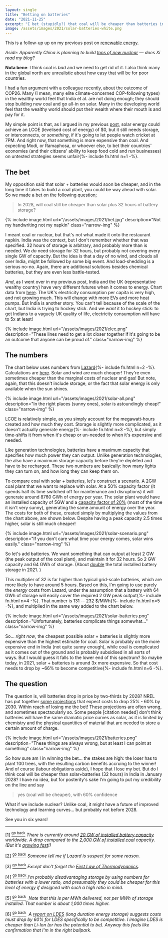 ```yaml
---
layout: single
title: "Betting on batteries"
date: "2021-11-25"
excerpt: "I bet (stupidly?) that coal will be cheaper than batteries in 2028"
image: /assets/images/2021/solar-batteries-white.png
---
```


This is a follow-up up on my previous post on [renewable energy](./renewable-energy). 

*Aside: Apparently China is planning to build [tons of new nuclear](https://smallcaps.com.au/china-supercharge-uranium-race-150-new-nuclear-reactors/) — does Xi read my blog?*

**Nota bene**: I think coal is *bad* and we need to get rid of it. I also think many in the global north are unrealistic about how easy that will be for poor countries.

I had a fun argument with a colleague recently, about the outcome of COP26. Many (I mean, many elite climate-concerned COP-following types) in the wealthy world feel that India et al. are not doing enough; they should stop building new coal and go all-in on solar. Many in the developing world feel that the wealthy world should put their wealth where their mouth is and pay for it.

My simple point is that, as I argued in my previous [post](./renewable-energy), solar energy could achieve an LCOE (levelised cost of energy) of $0, but it still needs storage, or interconnects, or *something*, if it's going to let people watch cricket at 7PM. And right now, that something is more expensive than coal. And expecting Modi, or Ramaphosa, or whoever else, to bet their countries' economies (and their citizens' ability to keep food cold and run businesses) on untested strategies seems unfair{%- include fn.html n=1 -%}.

## The bet

My opposition said that solar + batteries would soon be cheaper, and in the long time it takes to build a coal plant, you could be way ahead with solar. So we made a bet on the following question;

> In 2028, will coal still be cheaper than solar plus 32 hours of battery storage?

{% include image.html url="/assets/images/2021/bet.jpg" description="Not my handwriting not my napkin" class="narrow-img" %}

I meant coal or nuclear, but that's not what made it onto the restaurant napkin. India was the context, but I don't remember whether that was specified. 32 hours of storage is arbitrary, and probably more than is needed. We *do* need storage for 32 hours, but probably not covering every single GW of capacity. But the idea is that a day of no wind, and clouds all over India, might be followed by some big event. And load-shedding is a serious no-no. Again, there are additional solutions besides chemical batteries, but they are even less battle-tested.

*And*, as I went over in my previous post, India and the UK (representative wealthy country) have very different futures when it comes to energy. Chart data from [here](https://data.worldbank.org/indicator/EG.USE.ELEC.KH.PC?locations=IN). The UK's electricity consumption per capita is very high, and not growing much. This will change with more EVs and more heat pumps. But India is another story. You can't tell because of the scale of the chart, but India is trying to hockey stick. And we *want* it to hockey stick: to get Indians to a vaguely UK quality of life, electricity consumption will have to 5x at least!

{% include image.html url="/assets/images/2021/elec.png" description="These lines need to get a lot closer together if it's going to be an outcome that anyone can be proud of." class="narrow-img" %}

## The numbers

The chart below uses numbers from [Lazard](https://www.lazard.com/perspective/levelized-cost-of-energy-levelized-cost-of-storage-and-levelized-cost-of-hydrogen/){%- include fn.html n=2 -%}. Calculations are [here](https://gist.github.com/carderne/506a7ad4cfdda34ecbcf21ab51c53468). Solar and wind are much cheaper! They're even sometimes cheaper than the marginal costs of nuclear and gas! But note, again, that this doesn't include storage, or the fact that solar energy is only available when the sun shines. 

{% include image.html url="/assets/images/2021/solar-all.png" description="In the right places (sunny ones), solar is astoundingly cheap!" class="narrow-img" %}

LCOE is relatively simple, as you simply account for the megawatt-hours created and how much they cost. Storage is slightly more complicated, as it doesn't actually generate energy{%- include fn.html n=3 -%}, but simply time-shifts it from when it's cheap or un-needed to when it's expensive and needed.

Like generation technologies, batteries have a maximum capacity that specifies how much power they can output. Unlike generation technologies, the also have a maximum storage capacity before they're depleted and have to be recharged. These two numbers are basically: how many lights they can turn on, and how long they can keep them on.

To compare coal with solar + batteries, let's construct a scenario. A 2GW coal plant that we want to replace with solar. At a 50% capacity factor (it spends half its time switched off for maintenance and disruptions) it will generate around 8760 GWh of energy per year. The solar plant would have an installed capacity of 5GW and a [capacity factor of 20%](https://www.nature.com/articles/s41467-020-18318-7) (most of the time it isn't very sunny), generating the same amount of energy over the year. The costs for both of these, created simply by multiplying the values from the chart above, are shown below. Despite having a peak capacity 2.5 times higher, solar is still much cheaper!

{% include image.html url="/assets/images/2021/solar-scenario.png" description="If you don't care what time your energy comes, solar wins easily." class="narrow-img" %}

So let's add batteries. We want something that can output at least 2 GW (the peak output of the coal plant), and maintain it for 32 hours. So 2 GW capacity and 64 GWh of storage. (About [double](https://www.woodmac.com/news/opinion/the-growth-and-growth-of-the-global-energy-storage-market/) the total installed battery storage in 2021. )

This multiplier of 32 is far higher than typical grid-scale batteries, which are more likely to have around 5 hours. Based on this, I'm going to use purely the *energy* costs from Lazard, under the assumption that a battery with 64 GWh of storage will easily cover the required 2 GW peak output{%- include fn.html n=4 -%}. That number is 131 -- 232 $/MWh{%- include fn.html n=5 -%}, and multiplied in the same way added to the chart below.

{% include image.html url="/assets/images/2021/solar-batteries.png" description="Unfortunately, batteries complicate things somewhat..." class="narrow-img" %}

So... *right now*, the cheapest possible solar + batteries is slightly more expensive than the highest estimate for coal. Solar is probably on the more expensive end in India (not quite sunny enough), while coal is complicated as it comes out of the ground and is probably subsidised in all sorts of ways. But I would guess it falls to the lower end of this spectrum? So maybe today, in 2021, solar + batteries is around 3x more expensive. So that cost needs to drop by ~66% to become competitive{%- include fn.html n=6 -%}. 

## The question
The question is, will batteries drop in price by two-thirds by 2028? NREL has put together [some projections](https://www.nrel.gov/docs/fy21osti/79236.pdf) that expect costs to drop 25% - 60% by 2030. Within reach of losing me the bet! These projections are often wrong, and sometimes spectacularly so. Some people [citation needed] don't think batteries will have the same dramatic price curves as solar, as it is limited by chemistry and the physical quantities of material that are needed to store a certain amount of charge.

{% include image.html url="/assets/images/2021/batteries.png" description="These things are always wrong, but at least I can point at something" class="narrow-img" %}

So how sure am I in winning the bet... the stakes are high: the loser has to plant 100 trees, with the resulting carbon benefits accruing to the winner! And of course (labour obligations aside), I hope that I lose my bet. But do I think coal will be cheaper than solar+batteries (32 hours) in India in January 2028? I have no idea, but for posterity's sake I'm going to put my credibility on the line and say

> yes (coal will be cheaper), with 60% confidence

What if we include nuclear? Unlike coal, it might have a future of improved technology and learning curves... but probably not before 2028.

See you in six years!

<hr>

<span id="fn1">[1]&nbsp;<a href="#fn1b"><sup>go back</sup></a>&nbsp;</span><i>There is currently around [20 GW of installed battery capacity](https://www.iea.org/reports/energy-storage) worldwide.  A drop compared to the [2,000 GW of installed coal](https://www.statista.com/statistics/217256/global-installed-coal-power-generation-capacity/) capacity. (But it's [growing fast](https://www.woodmac.com/news/opinion/the-growth-and-growth-of-the-global-energy-storage-market/)!)</i>

<span id="fn2">[2]&nbsp;<a href="#fn2b"><sup>go back</sup></a>&nbsp;</span><i>Someone tell me if Lazard is suspect for some reason.</i>

<span id="fn3">[3]&nbsp;<a href="#fn3b"><sup>go back</sup></a>&nbsp;</span><i>Except don't forget the [First Law of Thermodynamics](https://en.wikipedia.org/wiki/First_law_of_thermodynamics).</i>

<span id="fn4">[4]&nbsp;<a href="#fn4b"><sup>go back</sup></a>&nbsp;</span><i>I'm probably disadvantaging storage by using numbers for batteries with a lower ratio, and presumably they could be cheaper for this level of energy if designed with such a high ratio in mind.</i>

<span id="fn5">[5]&nbsp;<a href="#fn5b"><sup>go back</sup></a>&nbsp;</span><i> Note that this is per MWh delivered, not per MWh of storage installed. That number is about 1,000 times higher.</i>

<span id="fn6">[6]&nbsp;<a href="#fn6b"><sup>go back</sup></a>&nbsp;</span><i> A [report on LDES](https://www.ldescouncil.com/assets/LDES-2021-report-lowres.pdf) (long duration energy storage) suggests costs must drop by 60% for LDES specifically to be competitive. I imagine LDES is cheaper than Li-Ion (or has the potential to be). Anyway this feels like confirmation that I'm in the right ballpark.</i>


